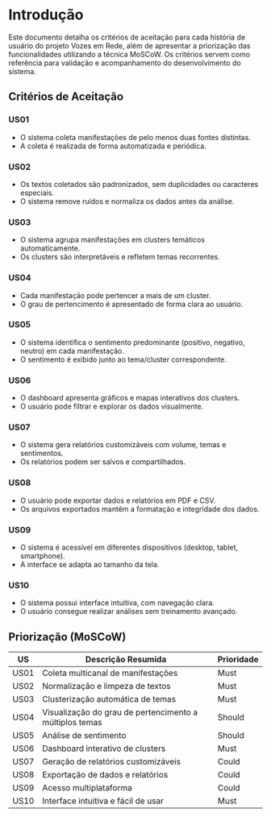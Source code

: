 # Introdução

Este documento detalha os critérios de aceitação para cada história de usuário do projeto Vozes em Rede, além de apresentar a priorização das funcionalidades utilizando a técnica MoSCoW. Os critérios servem como referência para validação e acompanhamento do desenvolvimento do sistema.

## Critérios de Aceitação

### US01
- O sistema coleta manifestações de pelo menos duas fontes distintas.
- A coleta é realizada de forma automatizada e periódica.

### US02
- Os textos coletados são padronizados, sem duplicidades ou caracteres especiais.
- O sistema remove ruídos e normaliza os dados antes da análise.

### US03
- O sistema agrupa manifestações em clusters temáticos automaticamente.
- Os clusters são interpretáveis e refletem temas recorrentes.

### US04
- Cada manifestação pode pertencer a mais de um cluster.
- O grau de pertencimento é apresentado de forma clara ao usuário.

### US05
- O sistema identifica o sentimento predominante (positivo, negativo, neutro) em cada manifestação.
- O sentimento é exibido junto ao tema/cluster correspondente.

### US06
- O dashboard apresenta gráficos e mapas interativos dos clusters.
- O usuário pode filtrar e explorar os dados visualmente.

### US07
- O sistema gera relatórios customizáveis com volume, temas e sentimentos.
- Os relatórios podem ser salvos e compartilhados.

### US08
- O usuário pode exportar dados e relatórios em PDF e CSV.
- Os arquivos exportados mantêm a formatação e integridade dos dados.

### US09
- O sistema é acessível em diferentes dispositivos (desktop, tablet, smartphone).
- A interface se adapta ao tamanho da tela.

### US10
- O sistema possui interface intuitiva, com navegação clara.
- O usuário consegue realizar análises sem treinamento avançado.

## Priorização (MoSCoW)

| US   | Descrição Resumida                                      | Prioridade |
|------|---------------------------------------------------------|------------|
| US01 | Coleta multicanal de manifestações                      | Must       |
| US02 | Normalização e limpeza de textos                        | Must       |
| US03 | Clusterização automática de temas                       | Must       |
| US04 | Visualização do grau de pertencimento a múltiplos temas | Should     |
| US05 | Análise de sentimento                                   | Should     |
| US06 | Dashboard interativo de clusters                        | Must       |
| US07 | Geração de relatórios customizáveis                     | Could      |
| US08 | Exportação de dados e relatórios                        | Could      |
| US09 | Acesso multiplataforma                                  | Could      |
| US10 | Interface intuitiva e fácil de usar                     | Must       |
